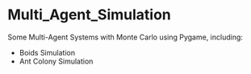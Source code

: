 # Multi_Agent_Simulation
Some Multi-Agent Systems with Monte Carlo using Pygame, including:
- Boids Simulation
- Ant Colony Simulation
